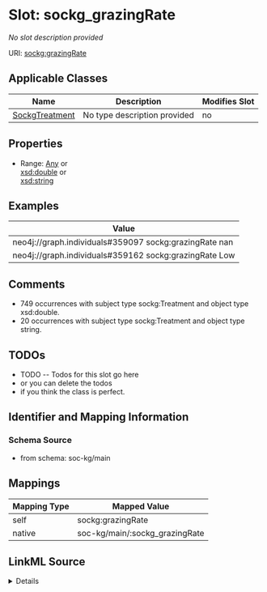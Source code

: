 

# Slot: sockg_grazingRate


_No slot description provided_





URI: [sockg:grazingRate](http://www.semanticweb.org/sockg/ontologies/2024/0/soil-carbon-ontology/grazingRate)



<!-- no inheritance hierarchy -->





## Applicable Classes

| Name | Description | Modifies Slot |
| --- | --- | --- |
| [SockgTreatment](../classes/SockgTreatment.md) | No type description provided |  no  |







## Properties

* Range: [Any](../classes/Any.md)&nbsp;or&nbsp;<br />[xsd:double](http://www.w3.org/2001/XMLSchema#double)&nbsp;or&nbsp;<br />[xsd:string](http://www.w3.org/2001/XMLSchema#string)






## Examples

| Value |
| --- |
| neo4j://graph.individuals#359097 sockg:grazingRate nan |
| neo4j://graph.individuals#359162 sockg:grazingRate Low |

## Comments

* 749 occurrences with subject type sockg:Treatment and object type xsd:double.
* 20 occurrences with subject type sockg:Treatment and object type string.

## TODOs

* TODO -- Todos for this slot go here
* or you can delete the todos
* if you think the class is perfect.

## Identifier and Mapping Information







### Schema Source


* from schema: soc-kg/main




## Mappings

| Mapping Type | Mapped Value |
| ---  | ---  |
| self | sockg:grazingRate |
| native | soc-kg/main/:sockg_grazingRate |




## LinkML Source

<details>
```yaml
name: sockg_grazingRate
description: No slot description provided
todos:
- TODO -- Todos for this slot go here
- or you can delete the todos
- if you think the class is perfect.
comments:
- 749 occurrences with subject type sockg:Treatment and object type xsd:double.
- 20 occurrences with subject type sockg:Treatment and object type string.
examples:
- value: neo4j://graph.individuals#359097 sockg:grazingRate nan
- value: neo4j://graph.individuals#359162 sockg:grazingRate Low
from_schema: soc-kg/main
rank: 1000
slot_uri: sockg:grazingRate
alias: sockg_grazingRate
domain_of:
- sockg_Treatment
range: Any
any_of:
- range: double
- range: string

```
</details>